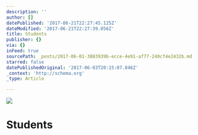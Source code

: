 ```yaml
---
description: ''
author: []
datePublished: '2017-06-21T22:27:45.125Z'
dateModified: '2017-06-21T22:27:39.056Z'
title: Students
publisher: {}
via: {}
inFeed: true
sourcePath: _posts/2017-06-01-3883939b-ecce-4e91-af77-240cf4e2432b.md
starred: false
datePublishedOriginal: '2017-06-03T20:15:07.846Z'
_context: 'http://schema.org'
_type: Article

---
```

![](https://the-grid-user-content.s3-us-west-2.amazonaws.com/2b98c5d5-eac3-4148-8a99-3dd581429d9c.jpg)

# Students